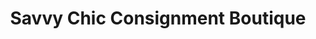 ---
title: "Savvy Chic Consignment Boutique"
url: /ridgewood/savvy-chic-consignment-boutique/
shop: Kleidung
---